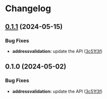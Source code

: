# Changelog

## [0.1.1](https://github.com/a2425rdl/google-api-nodejs-client/compare/addressvalidation-v0.1.0...addressvalidation-v0.1.1) (2024-05-15)


### Bug Fixes

* **addressvalidation:** update the API ([3c51f3f](https://github.com/a2425rdl/google-api-nodejs-client/commit/3c51f3f5214e6465f25825ee8f37a773bbc7b07e))

## 0.1.0 (2024-05-02)


### Bug Fixes

* **addressvalidation:** update the API ([3c51f3f](https://github.com/googleapis/google-api-nodejs-client/commit/3c51f3f5214e6465f25825ee8f37a773bbc7b07e))
